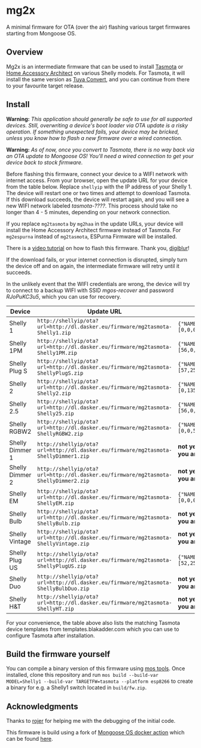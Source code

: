 # mg2x

A minimal firmware for OTA (over the air) flashing various target firmwares
starting from Mongoose OS.

## Overview

Mg2x is an intermediate firmware that can be used to install [Tasmota](https://github.com/arendst/Tasmota)
or [Home Accessory Architect](https://github.com/RavenSystem/haa) on various
Shelly models. For Tasmota, it will install the same version as [Tuya Convert](https://github.com/ct-Open-Source/tuya-convert/),
and you can continue from there to your favourite target release.

## Install

**Warning:** _This application should generally be safe to use for all supported
devices. Still, overwriting a device's boot loader via OTA update is a risky
operation. If something unexpected fails, your device may be bricked, unless you
know how to flash a new firmware over a wired connection._

**Warning:** _As of now, once you convert to Tasmota, there is no way back via
an OTA update to Mongoose OS! You'll need a wired connection to get your device
back to stock firmware._

Before flashing this firmware, connect your device to a WIFI network with
internet access. From your browser, open the update URL for your device from the
table below. Replace `shellyip` with the IP address of your Shelly 1. The device
will restart one or two times and attempt to download Tasmota. If this download
succeeds, the device will restart again, and you will see a new WIFI network
labeled _tasmota-????_. This process should take no longer than 4 - 5 minutes,
depending on your network connection.

If you replace `mg2tasmota` by `mg2haa` in the update URLs, your device will
install the Home Accessory Architect firmware instead of Tasmota. For
`mg2espurna` instead of `mg2tasmota`, ESPurna Firmware will be installed.

There is a [video tutorial](https://youtu.be/_oRr8FZyyQ0) on how to flash this
firmware. Thank you, [digiblur](https://github.com/digiblur)!

If the download fails, or your internet connection is disrupted, simply turn the
device off and on again, the intermediate firmware will retry until it succeeds.

In the unlikely event that the WIFI credentials are wrong, the device will try
to connect to a backup WIFI with SSID _mgos-recover_ and password _RJoPuKC3u5_,
which you can use for recovery.

Device | Update URL | Tasmota Template
--- | --- | ---
Shelly 1        | `http://shellyip/ota?url=http://dl.dasker.eu/firmware/mg2tasmota-Shelly1.zip`       | `{"NAME":"Shelly 1","GPIO":[0,0,0,0,21,82,0,0,0,0,0,0,0],"FLAG":0,"BASE":46}`
Shelly 1PM      | `http://shellyip/ota?url=http://dl.dasker.eu/firmware/mg2tasmota-Shelly1PM.zip`     | `{"NAME":"Shelly 1PM","GPIO":[56,0,0,0,82,134,0,0,0,0,0,21,0],"FLAG":2,"BASE":18}`
Shelly Plug S   | `http://shellyip/ota?url=http://dl.dasker.eu/firmware/mg2tasmota-ShellyPlugS.zip`   | `{"NAME":"Shelly Plug S","GPIO":[57,255,56,255,0,134,0,0,131,17,132,21,0],"FLAG":2,"BASE":45}`
Shelly 2        | `http://shellyip/ota?url=http://dl.dasker.eu/firmware/mg2tasmota-Shelly2.zip`       | `{"NAME":"Shelly 2","GPIO":[0,135,0,136,21,22,0,0,9,0,10,137,0],"FLAG":0,"BASE":47}`
Shelly 2.5      | `http://shellyip/ota?url=http://dl.dasker.eu/firmware/mg2tasmota-Shelly25.zip`      | `{"NAME":"Shelly 2.5","GPIO":[56,0,17,0,21,83,0,0,6,82,5,22,156],"FLAG":2,"BASE":18}`
Shelly RGBW2    | `http://shellyip/ota?url=http://dl.dasker.eu/firmware/mg2tasmota-ShellyRGBW2.zip`   | `{"NAME":"Shelly RGBW2","GPIO":[0,0,52,0,40,255,0,0,37,17,39,38,0],"FLAG":0,"BASE":18}`
Shelly Dimmer 1 | `http://shellyip/ota?url=http://dl.dasker.eu/firmware/mg2tasmota-ShellyDimmer1.zip` | **not yet available, only flash if you a perfectly certain about what you are doing**
Shelly Dimmer 2 | `http://shellyip/ota?url=http://dl.dasker.eu/firmware/mg2tasmota-ShellyDimmer2.zip` | **not yet available, only flash if you a perfectly certain about what you are doing**
Shelly EM       | `http://shellyip/ota?url=http://dl.dasker.eu/firmware/mg2tasmota-ShellyEM.zip`      | `{"NAME":"Shelly EM","GPIO":[0,0,0,0,0,0,0,0,6,156,5,21,0],"FLAG":15,"BASE":18}`
Shelly Bulb     | `http://shellyip/ota?url=http://dl.dasker.eu/firmware/mg2tasmota-ShellyBulb.zip`    | **not yet available, only flash if you a perfectly certain about what you are doing**
Shelly Vintage  | `http://shellyip/ota?url=http://dl.dasker.eu/firmware/mg2tasmota-ShellyVintage.zip` | **not yet available, only flash if you a perfectly certain about what you are doing**
Shelly Plug US  | `http://shellyip/ota?url=http://dl.dasker.eu/firmware/mg2tasmota-ShellyPlugUS.zip`  | `{"NAME":"ShellyPlugUS","GPIO":[52,255,57,255,21,134,0,0,131,17,132,157,0],"FLAG":0,"BASE":45}`
Shelly Duo      | `http://shellyip/ota?url=http://dl.dasker.eu/firmware/mg2tasmota-ShellyBulbDuo.zip` | **not yet available, only flash if you a perfectly certain about what you are doing**
Shelly H&T      | `http://shellyip/ota?url=http://dl.dasker.eu/firmware/mg2tasmota-ShellyHT.zip`      | **not yet available, only flash if you a perfectly certain about what you are doing**

For your convenience, the table above also lists the matching Tasmota device
templates from templates.blakadder.com which you can use to configure Tasmota
after installation.

## Build the firmware yourself

You can compile a binary version of this firmware using [mos tools](https://mongoose-os.com/docs/mongoose-os/quickstart/setup.md#1-download-and-install-mos-tool). Once installed, clone this repository and run
`mos build --build-var MODEL=Shelly1 --build-var TARGETFW=tasmota --platform esp8266`
to create a binary for e.g. a Shelly1 switch located in `build/fw.zip`.

## Acknowledgments
Thanks to [rojer](https://github.com/rojer) for helping me with the debugging of
the initial code.

This firmware is build using a fork of [Mongoose OS docker action](https://github.com/dea82/mongoose-os-action)
which can be found [here](https://github.com/yaourdt/mongoose-os-action).

